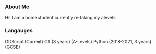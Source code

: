 ### About Me
Hi! I am a home student currently re-taking my alevels. 

### Langauges
GDScript (Current)
C# (3 years) (A-Levels)
Python (2018-2021, 3 years) (GCSE)
